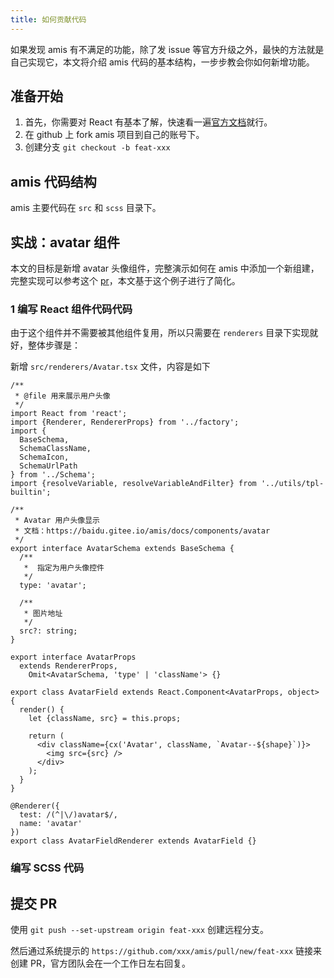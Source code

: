 ```yaml
---
title: 如何贡献代码
---
```


如果发现 amis 有不满足的功能，除了发 issue 等官方升级之外，最快的方法就是自己实现它，本文将介绍 amis 代码的基本结构，一步步教会你如何新增功能。

## 准备开始

1. 首先，你需要对 React 有基本了解，快速看一遍[官方文档](https://zh-hans.reactjs.org/docs/getting-started.html)就行。
2. 在 github 上 fork amis 项目到自己的账号下。
3. 创建分支 `git checkout -b feat-xxx`

## amis 代码结构

amis 主要代码在 `src` 和 `scss` 目录下。

## 实战：avatar 组件

本文的目标是新增 avatar 头像组件，完整演示如何在 amis 中添加一个新组建，完整实现可以参考这个 [pr](https://github.com/baidu/amis/pull/1684/files)，本文基于这个例子进行了简化。

### 1 编写 React 组件代码代码

由于这个组件并不需要被其他组件复用，所以只需要在 `renderers` 目录下实现就好，整体步骤是：

新增 `src/renderers/Avatar.tsx` 文件，内容是如下

```tsx
/**
 * @file 用来展示用户头像
 */
import React from 'react';
import {Renderer, RendererProps} from '../factory';
import {
  BaseSchema,
  SchemaClassName,
  SchemaIcon,
  SchemaUrlPath
} from '../Schema';
import {resolveVariable, resolveVariableAndFilter} from '../utils/tpl-builtin';

/**
 * Avatar 用户头像显示
 * 文档：https://baidu.gitee.io/amis/docs/components/avatar
 */
export interface AvatarSchema extends BaseSchema {
  /**
   *  指定为用户头像控件
   */
  type: 'avatar';

  /**
   * 图片地址
   */
  src?: string;
}

export interface AvatarProps
  extends RendererProps,
    Omit<AvatarSchema, 'type' | 'className'> {}

export class AvatarField extends React.Component<AvatarProps, object> {
  render() {
    let {className, src} = this.props;

    return (
      <div className={cx('Avatar', className, `Avatar--${shape}`)}>
        <img src={src} />
      </div>
    );
  }
}

@Renderer({
  test: /(^|\/)avatar$/,
  name: 'avatar'
})
export class AvatarFieldRenderer extends AvatarField {}
```

### 编写 SCSS 代码

## 提交 PR

使用 `git push --set-upstream origin feat-xxx` 创建远程分支。

然后通过系统提示的 `https://github.com/xxx/amis/pull/new/feat-xxx` 链接来创建 PR，官方团队会在一个工作日左右回复。
